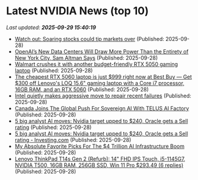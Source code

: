 # Latest NVIDIA News (top 10)
_Last updated: **2025-09-29 15:40:19**_

- [Watch out: Soaring stocks could tip markets over](https://www.thestreet.com/investing/stocks/watch-out-soaring-stocks-could-tip-markets-over) (Published: 2025-09-28)
- [OpenAI’s New Data Centers Will Draw More Power Than the Entirety of New York City, Sam Altman Says](https://futurism.com/artificial-intelligence/openai-new-data-centers-more-power-new-york-city) (Published: 2025-09-28)
- [Walmart crushes it with another budget-friendly RTX 5050 gaming laptop](https://www.techradar.com/computing/gaming-laptops/walmart-crushes-it-with-another-budget-friendly-rtx-5050-gaming-laptop) (Published: 2025-09-28)
- [The cheapest RTX 5060 laptop is just $999 right now at Best Buy — Get $300 off Lenovo's LOQ 15.6" gaming laptop with a Core i7 processor, 16GB RAM, and an RTX 5060](https://www.tomshardware.com/pc-components/the-cheapest-rtx-5060-laptop-is-just-usd999-right-now-at-best-buy-get-usd300-off-lenovos-loq-15-6-gaming-laptop-with-a-core-i7-processor-16gb-ram-and-an-rtx-5060) (Published: 2025-09-28)
- [Intel quietly makes aggressive move to repair recent failures](https://biztoc.com/x/b3d3dcf2415bb2fd) (Published: 2025-09-28)
- [Canada Joins The Global Push For Sovereign AI With TELUS AI Factory](https://www.forbes.com/sites/ronschmelzer/2025/09/28/canada-joins-the-global-push-for-sovereign-ai-with-telus-ai-factory/) (Published: 2025-09-28)
- [5 big analyst AI moves: Nvidia target upped to $240, Oracle gets a Sell rating](https://biztoc.com/x/1d562e36ad9574a8) (Published: 2025-09-28)
- [5 big analyst AI moves: Nvidia target upped to $240, Oracle gets a Sell rating - Investing.com](https://slashdot.org/firehose.pl?op=view&amp;id=179569828) (Published: 2025-09-28)
- [My Absolute Favorite Picks For The $4 Trillion AI Infrastructure Boom](https://biztoc.com/x/abbaeaea98aa2278) (Published: 2025-09-28)
- [Lenovo ThinkPad T14s Gen 2 (Refurb): 14" FHD IPS Touch, i5-1145G7, NVIDIA T500, 16GB RAM, 256GB SSD, Win 11 Pro $293.49 (6 replies)](https://slickdeals.net/f/18641488-lenovo-thinkpad-t14s-gen-2-refurb-14-fhd-ips-touch-i5-1145g7-nvidia-t500-16gb-ram-256gb-ssd-win-11-pro-293-49) (Published: 2025-09-28)
